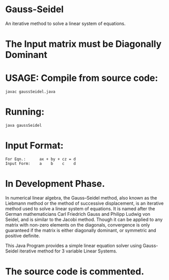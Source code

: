 # Gauss-Seidel 
 An iterative method to solve a linear system of equations.
 
# The Input matrix must be Diagonally Dominant
 
# USAGE: Compile from source code: 
    javac gaussSeidel.java
# Running:
    java gaussSeidel
# Input Format:
    For Eqn.:      ax + by + cz = d
    Input Form:    a    b    c    d

# In Development Phase.
 
In numerical linear algebra, the Gauss–Seidel method, also known as the Liebmann method or the method of successive displacement, is an iterative method used to solve a linear system of equations. It is named after the German mathematicians Carl Friedrich Gauss and Philipp Ludwig von Seidel, and is similar to the Jacobi method. Though it can be applied to any matrix with non-zero elements on the diagonals, convergence is only guaranteed if the matrix is either diagonally dominant, or symmetric and positive definite.
 
This Java Program provides a simple linear equation solver using Gauss-Seidel iterative method for 3 variable Linear Systems. 


# The source code is commented.
